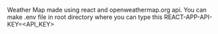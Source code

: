 Weather Map made using react and openweathermap.org api.
You can make .env file in root directory where you can type this REACT-APP-API-KEY=<API_KEY>
